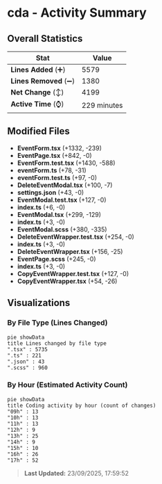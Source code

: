 # cda - Activity Summary 

## Overall Statistics

| Stat                   | Value                                                             |
| ---------------------- | ----------------------------------------------------------------- |
| **Lines Added** (➕)   | 5579                                          |
| **Lines Removed** (➖) | 1380                                        |
| **Net Change** (↕)    | 4199                |
| **Active Time** (⌚)   | 229 minutes |


## Modified Files
- **EventForm.tsx** (+1332, -239)
- **EventPage.tsx** (+842, -0)
- **EventForm.test.tsx** (+1430, -588)
- **eventForm.ts** (+78, -31)
- **eventForm.test.ts** (+97, -0)
- **DeleteEventModal.tsx** (+100, -7)
- **settings.json** (+43, -0)
- **EventModal.test.tsx** (+127, -0)
- **index.ts** (+6, -0)
- **EventModal.tsx** (+299, -129)
- **index.ts** (+3, -0)
- **EventModal.scss** (+380, -335)
- **DeleteEventWrapper.test.tsx** (+254, -0)
- **index.ts** (+3, -0)
- **DeleteEventWrapper.tsx** (+156, -25)
- **EventPage.scss** (+245, -0)
- **index.ts** (+3, -0)
- **CopyEventWrapper.test.tsx** (+127, -0)
- **CopyEventWrapper.tsx** (+54, -26)

## Visualizations

### By File Type (Lines Changed)

```mermaid
pie showData
title Lines changed by file type
".tsx" : 5735
".ts" : 221
".json" : 43
".scss" : 960
```

### By Hour (Estimated Activity Count)

```mermaid
pie showData
title Coding activity by hour (count of changes)
"09h" : 13
"10h" : 13
"11h" : 13
"12h" : 9
"13h" : 25
"14h" : 9
"15h" : 10
"16h" : 26
"17h" : 52
```


> **Last Updated:** 23/09/2025, 17:59:52
